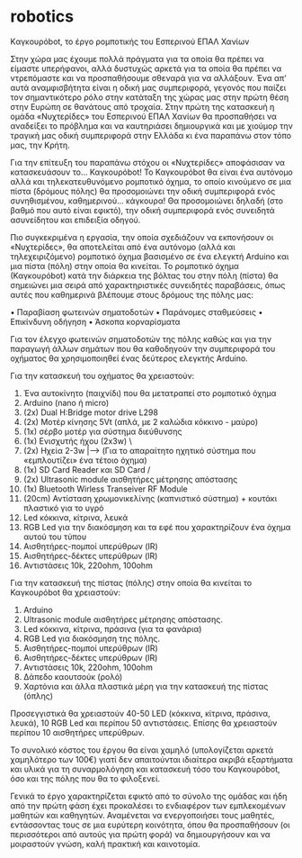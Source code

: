 # robotics
Kαγκουρόbot, το έργο ρομποτικής του Εσπερινού ΕΠΑΛ Χανίων

Στην χώρα μας έχουμε πολλά πράγματα για τα οποία θα πρέπει να είμαστε υπερήφανοι, αλλά δυστυχώς αρκετά για τα οποία θα πρέπει να ντρεπόμαστε και να προσπαθήσουμε σθεναρά για να αλλάξουν. Ένα απ’ αυτά αναμφισβήτητα είναι η οδική μας συμπεριφορά, γεγονός που παίζει τον σημαντικότερο ρόλο στην κατάταξη της χώρας μας στην πρώτη θέση στην Ευρώπη σε θανάτους από τροχαία.
Στην πρώτη της κατασκευή η ομάδα «Νυχτερίδες» του Εσπερινού ΕΠΑΛ Χανίων θα προσπαθήσει να αναδείξει το πρόβλημα και να καυτηριάσει δημιουργικά και με χιούμορ την τραγική μας οδική συμπεριφορά στην Ελλάδα κι ένα παραπάνω στον τόπο μας, την Κρήτη.

Για την επίτευξη του παραπάνω στόχου οι «Νυχτερίδες» αποφάσισαν να κατασκευάσουν το… Καγκουρόbot!  To Καγκουρόbot θα είναι ένα αυτόνομο αλλά και τηλεκατευθυνόμενο ρομποτικό όχημα, το οποίο κινούμενο σε μια πίστα (δρόμους πόλης) θα προσομοιώνει την οδική συμπεριφορά ενός συνηθισμένου, καθημερινού… κάγκουρα! Θα προσομοιώνει δηλαδή (στο βαθμό που αυτό είναι εφικτό), την οδική συμπεριφορά ενός συνειδητά ασυνείδητου και επιδειξία οδηγού. 

Πιο συγκεκριμένα η εργασία, την οποία σχεδιάζουν να εκπονήσουν οι «Νυχτερίδες», θα αποτελείται από ένα αυτόνομο (αλλά και τηλεχειριζόμενο) ρομποτικό όχημα βασισμένο σε ένα ελεγκτή Arduino και μια πίστα (πόλη) στην οποία θα κινείται. Το ρομποτικό όχημα (Καγκουρόbot) κατά την διάρκεια της βόλτας του στην πόλη (πίστα) θα σημειώνει μια σειρά από χαρακτηριστικές συνειδητές παραβάσεις, όπως αυτές που καθημερινά βλέπουμε στους δρόμους της πόλης μας:

•	Παραβίαση φωτεινών σηματοδοτών
•	Παράνομες σταθμεύσεις
•	Επικίνδυνη οδήγηση
•	Άσκοπα κορναρίσματα

Για τον έλεγχο φωτεινών σηματοδοτών της πόλης καθώς και για την παραγωγή άλλων σημάτων που θα καθοδηγούν την συμπεριφορά του οχήματος θα χρησιμοποιηθεί ένας δεύτερος ελεγκτής Arduino.

Για την κατασκευή του οχήματος θα χρειαστούν:
  1.	Ένα αυτοκίνητο (παιχνίδι) που θα μετατραπεί στο ρομποτικό όχημα
  2.	Arduino (nano ή micro)
  3.	(2x) Dual H:Bridge motor drive L298 
  4.	(2x) Μοτέρ κίνησης 5Vt (απλά, με 2 καλώδια κόκκινο - μαύρο)
  5.	(1x) σέρβο μοτέρ για σύστημα διεύθυνσης
  6.	(1x) Ενισχυτής ήχου (2x3w)      \
  7.	(2x) Ηχεία 2-3w                 |--> (Για το απαραίτητο ηχητικό σύστημα  που «εμπλουτίζει» ένα τέτοιο όχημα)
  8.	(1x) SD Card Reader και SD Card /
  10.	(2x) Ultrasonic module αισθητήρες μέτρησης απόστασης
  11.	(1x) Bluetooth Wirless Transeiver RF Module
  12.	(20cm) Αντίσταση χρωμονικελίνης (καπνιστικό σύστημα) + κουτάκι πλαστικό για το υγρό
  13.	Led κόκκινα, κίτρινα, λευκά
  14.	RGB Led για την διακόσμηση και τα εφέ που χαρακτηρίζουν ένα όχημα αυτού του τύπου
  15.	Αισθητήρες-πομποί υπερύθρων (IR) 
  16.	Αισθητήρες-δέκτες υπερύθρων (IR) 
  17.	Αντιστάσεις  10k, 220ohm, 100ohm

Για την κατασκευή της πίστας (πόλης) στην οποία θα κινείται το Καγκουρόbot θα χρειαστούν:
  1.	Arduino 
  2.	Ultrasonic module αισθητήρες μέτρησης απόστασης.
  3.	Led κόκκινα, κίτρινα, πράσινα (για τα φανάρια)
  4.	RGB Led για διακόσμηση της πόλης.
  5.	Αισθητήρες-πομποί υπερύθρων (IR) 
  6.	Αισθητήρες-δέκτες υπερύθρων (IR) 
  7.	Αντιστάσεις  10k, 220ohm, 100ohm
  8.	Δάπεδο καουτσούκ (ρολό)
  9.	Χαρτόνια και άλλα πλαστικά μέρη για την κατασκευή της πίστας (όπλης)

Προσεγγιστικά θα χρειαστούν 40-50 LED (κόκκινα, κίτρινα, πράσινα, λευκά), 10 RGB Led και περίπου 50 αντιστάσεις. Επίσης θα χρειαστούν περίπου 10 αισθητήρες υπερύθρων.

Το συνολικό κόστος του έργου θα είναι χαμηλό (υπολογίζεται αρκετά χαμηλότερο των 100€) γιατί δεν απαιτούνται ιδιαίτερα ακριβά εξαρτήματα και υλικά για τη συναρμολόγηση και κατασκευή τόσο του Καγκουρόbot, όσο και της πόλης που θα το φιλοξενεί.

Γενικά το έργο χαρακτηρίζεται εφικτό από το σύνολο της ομάδας και ήδη από την πρώτη φάση έχει προκαλέσει το ενδιαφέρον των εμπλεκομένων μαθητών και καθηγητών. Αναμένεται να ενεργοποιήσει τους μαθητές, εντάσσοντας τους σε μια ευρύτερη κοινότητα, όπου θα προσπαθήσουν (οι περισσότεροι από αυτούς για πρώτη φορά) να δημιουργήσουν και να μοιραστούν γνώση, καλή πρακτική και καινοτομία. 
